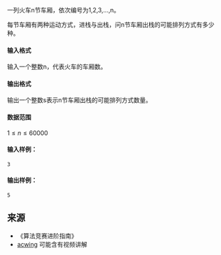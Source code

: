 一列火车n节车厢，依次编号为1,2,3,…,n。

每节车厢有两种运动方式，进栈与出栈，问n节车厢出栈的可能排列方式有多少种。

#### 输入格式

输入一个整数n，代表火车的车厢数。

#### 输出格式

输出一个整数s表示n节车厢出栈的可能排列方式数量。

#### 数据范围

$1 \le n \le 60000$

#### 输入样例：

```
3
```

#### 输出样例：

```
5
```

## 来源 
- 《算法竞赛进阶指南》
- [acwing](https://www.acwing.com/problem/content/132/) 可能含有视频讲解